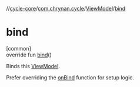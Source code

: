 //[cycle-core](../../../index.md)/[com.chrynan.cycle](../index.md)/[ViewModel](index.md)/[bind](bind.md)

# bind

[common]\
override fun [bind](bind.md)()

Binds this [ViewModel](index.md).

Prefer overriding the [onBind](../../../../cycle-core/com.chrynan.cycle/-view-model/on-bind.md) function for setup logic.

